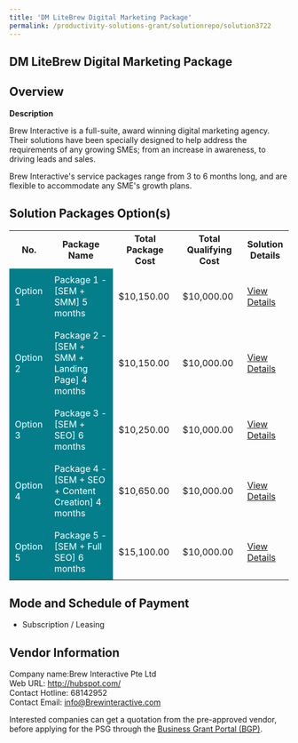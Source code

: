 ```yaml
---
title: 'DM LiteBrew Digital Marketing Package'
permalink: /productivity-solutions-grant/solutionrepo/solution3722
---
```


## DM LiteBrew Digital Marketing Package

## Overview

**Description**

Brew Interactive is a full-suite, award winning digital marketing agency. Their solutions have been specially designed to help address the requirements of any growing SMEs; from an increase in awareness, to driving leads and sales.

Brew Interactive's service packages range from 3 to 6 months long, and are flexible to accommodate any SME's growth plans.

## Solution Packages Option(s)

<table>
<tr>
<th><b>No.</b></th>
<th><b>Package Name</b></th>
<th><b>Total Package Cost</b></th>
<th><b>Total Qualifying Cost</b></th>
<th><b>Solution Details</b></th>
</tr>
<tr>
<td style='padding: 10px; background-color: #037E8A; color: #FFFFFF;'>Option 1</td>
<td style='padding: 10px; background-color: #037E8A; color: #FFFFFF;'>Package 1 - [SEM + SMM] 5 months</td>
<td style='padding: 10px;'>$10,150.00</td>
<td style='padding: 10px;'>$10,000.00</td>
<td style='padding: 10px;'><a href='/images/psg/Brew_Desensitised_Annex_3_Part_1.pdf' target='_blank'>View Details</a></td>
</tr>
<tr>
<td style='padding: 10px; background-color: #037E8A; color: #FFFFFF;'>Option 2</td>
<td style='padding: 10px; background-color: #037E8A; color: #FFFFFF;'>Package 2 - [SEM + SMM + Landing Page] 4 months</td>
<td style='padding: 10px;'>$10,150.00</td>
<td style='padding: 10px;'>$10,000.00</td>
<td style='padding: 10px;'><a href='/images/psg/Brew_Desensitised_Annex_3_Part_2.pdf' target='_blank'>View Details</a></td>
</tr>
<tr>
<td style='padding: 10px; background-color: #037E8A; color: #FFFFFF;'>Option 3</td>
<td style='padding: 10px; background-color: #037E8A; color: #FFFFFF;'>Package 3 - [SEM + SEO] 6 months</td>
<td style='padding: 10px;'>$10,250.00</td>
<td style='padding: 10px;'>$10,000.00</td>
<td style='padding: 10px;'><a href='/images/psg/Brew_Desensitised_Annex_3_Part_3.pdf' target='_blank'>View Details</a></td>
</tr>
<tr>
<td style='padding: 10px; background-color: #037E8A; color: #FFFFFF;'>Option 4</td>
<td style='padding: 10px; background-color: #037E8A; color: #FFFFFF;'>Package 4 - [SEM + SEO + Content Creation] 4 months</td>
<td style='padding: 10px;'>$10,650.00</td>
<td style='padding: 10px;'>$10,000.00</td>
<td style='padding: 10px;'><a href='/images/psg/Brew_Desensitised_Annex_3_Part_4.pdf' target='_blank'>View Details</a></td>
</tr>
<tr>
<td style='padding: 10px; background-color: #037E8A; color: #FFFFFF;'>Option 5</td>
<td style='padding: 10px; background-color: #037E8A; color: #FFFFFF;'>Package 5 - [SEM + Full SEO] 6 months</td>
<td style='padding: 10px;'>$15,100.00</td>
<td style='padding: 10px;'>$10,000.00</td>
<td style='padding: 10px;'><a href='/images/psg/Brew_Desensitised_Annex_3_Part_5.pdf' target='_blank'>View Details</a></td>
</tr>
</table>

## Mode and Schedule of Payment

 - Subscription / Leasing

## Vendor Information

 Company name:Brew Interactive Pte Ltd<br>Web URL: http://hubspot.com/ <br>Contact Hotline: 68142952 <br>Contact Email: info@Brewinteractive.com 

Interested companies can get a quotation from the pre-approved vendor, before applying for the PSG through the <a href='https://www.businessgrants.gov.sg/' target='_blank' rel='noopener'>Business Grant Portal (BGP)</a>.

<script src="/jquery/resize-tables.js"></script>
